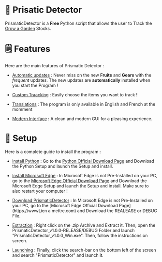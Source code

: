 # 🌱 Prisatic Detector
PrismaticDetector is a __Free__ Python script that allows the user to Track the [Grow a Garden](https://www.roblox.com/games/126884695634066/Grow-a-Garden) Stocks.

# 🗒️ Features
Here are the main features of Prismatic Detector : 

- <ins> Automatic updates</ins> : Never miss on the new __Fruits__ and __Gears__ with the _frequent_ updates. The new updates are **automatically** installed when you start the Program !

- <ins> Custom Traacking</ins> : Easily choose the items you want to track !

- <ins> Translations</ins> : The program is only available in English and French at the momment

- <ins> Modern Interface</ins> : A clean and modern GUI for a pleasing experience.

# 🔌 Setup
Here is a complete guide to install the program : 

- <ins> Install Python</ins> : Go to the [Python Official Download Page](https://www.python.org/downloads/) and Download the Python Setup and launch the Setup and install.
 
- <ins> Install Microsoft Edge</ins> : In Microsoft Edge is not Pre-Installed on your PC, go to the [Microsoft Edge Official Download Page](https://www.microsoft.com/en-us/edge/download?msockid=17fcb1d34e2c675212a0a7ec4fd366d3&form=MA13FJ) and Download the Microsoft Edge Setup and launch the Setup and install. Make sure to also restart your computer !

- <ins> Download PrismaticDetector</ins> : In Microsoft Edge is not Pre-Installed on your PC, go to the [Microsoft Edge Official Download Page](https.//wwwLien a mettre.com) and Download the REALEASE or DEBUG File.

- <ins> Extraction</ins> : Right click on the .zip Archive and Extract it. Then, open the PrismaticDetector_v1.0.0-RELEASE/DEBUG Folder and launch "PrismaticDetector_v1.0.0_Win.exe". Then, follow the instructions on screen.

- <ins> Launching</ins> : Finally, click the search-bar on the bottom left of the screen and search "PrismaticDetector" and launch it.
